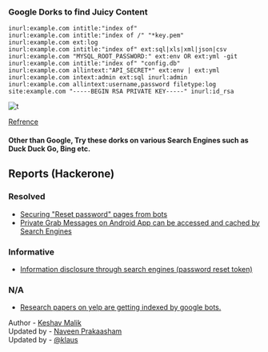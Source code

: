 ### Google Dorks to find Juicy Content

`inurl:example.com intitle:"index of"` <br>
`inurl:example.com intitle:"index of /" "*key.pem"` <br>
`inurl:example.com ext:log` <br>
`inurl:example.com intitle:"index of" ext:sql|xls|xml|json|csv` <br>
`inurl:example.com "MYSQL_ROOT_PASSWORD:" ext:env OR ext:yml -git` <br>
`inurl:example.com intitle:"index of" "config.db"` <br>
`inurl:example.com allintext:"API_SECRET*" ext:env | ext:yml` <br>
`inurl:example.com intext:admin ext:sql inurl:admin` <br>
`inurl:example.com allintext:username,password filetype:log` <br>
`site:example.com "-----BEGIN RSA PRIVATE KEY-----" inurl:id_rsa`<br>

![t](https://miro.medium.com/max/550/1*N9W6DfGA6wxgKTiywV9aUA.png) <br>


[Refrence](https://blog.usejournal.com/how-recon-helped-samsung-protect-their-production-repositories-of-samsungtv-ecommerce-estores-4c51d6ec4fdd)


#### Other than Google, Try these dorks on various Search Engines such as Duck Duck Go, Bing etc.

## Reports (Hackerone)

### Resolved

- [Securing "Reset password" pages from bots](https://hackerone.com/reports/43807)
- [Private Grab Messages on Android App can be accessed and cached by Search Engines](https://hackerone.com/reports/221558)

### Informative

- [Information disclosure through search engines (password reset token)](https://hackerone.com/reports/322988)

### N/A

- [Research papers on yelp are getting indexed by google bots.](https://hackerone.com/reports/207435)


Author - [Keshav Malik](twitter.com/g0t_rOoT_) <br>
Updated by - [Naveen Prakaasham](twitter.com/NPrakaasham) <br>
Updated by - [@klaus](https://twitter.com/klaus_dev)
